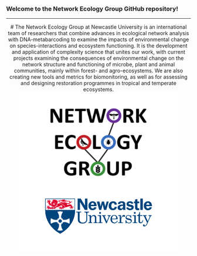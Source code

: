 ### Welcome to the Network Ecology Group GitHub repository!
---
<p align="center">
# The Network Ecology Group at Newcastle University is an international team of researchers that combine advances in ecological network analysis with DNA-metabarcoding to examine the impacts of environmental change on species-interactions and ecosystem functioning. It is the development and application of complexity science that unites our work, with current projects examining the consequences of environmental change on the network structure and functioning of microbe, plant and animal communities, mainly within forest- and agro-ecosystems. We are also creating new tools and metrics for biomonitoring, as well as for assessing and designing restoration programmes in tropical and temperate ecosystems.


  <img src="https://github.com/NewcastleUni-NetworkEcologyGroup/.github/blob/main/images/NEG_github.png" />
</p>